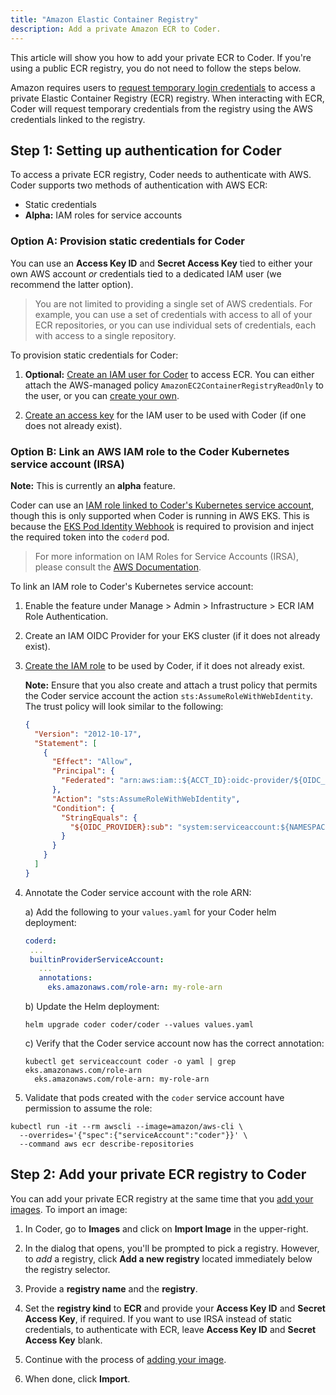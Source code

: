 ```yaml
---
title: "Amazon Elastic Container Registry"
description: Add a private Amazon ECR to Coder.
---
```


This article will show you how to add your private ECR to Coder. If you're using
a public ECR registry, you do not need to follow the steps below.

Amazon requires users to
[request temporary login credentials](https://docs.aws.amazon.com/AmazonECR/latest/userguide/registry_auth.html)
to access a private Elastic Container Registry (ECR) registry. When interacting
with ECR, Coder will request temporary credentials from the registry using the
AWS credentials linked to the registry.

## Step 1: Setting up authentication for Coder

To access a private ECR registry, Coder needs to authenticate with AWS. Coder
supports two methods of authentication with AWS ECR:

- Static credentials
- **Alpha:** IAM roles for service accounts

### Option A: Provision static credentials for Coder

You can use an **Access Key ID** and **Secret Access Key** tied to either your
own AWS account _or_ credentials tied to a dedicated IAM user (we recommend the
latter option).

> You are not limited to providing a single set of AWS credentials. For example,
> you can use a set of credentials with access to all of your ECR repositories,
> or you can use individual sets of credentials, each with access to a single
> repository.

To provision static credentials for Coder:

1. **Optional:**
   [Create an IAM user for Coder](https://docs.aws.amazon.com/IAM/latest/UserGuide/id_users_create.html)
   to access ECR. You can either attach the AWS-managed policy
   `AmazonEC2ContainerRegistryReadOnly` to the user, or you can
   [create your own](https://docs.aws.amazon.com/AmazonECR/latest/userguide/repository-policy-examples.html).

1. [Create an access key](https://docs.aws.amazon.com/IAM/latest/UserGuide/id_credentials_access-keys.html)
   for the IAM user to be used with Coder (if one does not already exist).

### Option B: Link an AWS IAM role to the Coder Kubernetes service account (IRSA)

**Note:** This is currently an **alpha** feature.

Coder can use an
[IAM role linked to Coder's Kubernetes service account](https://aws.amazon.com/blogs/opensource/introducing-fine-grained-iam-roles-service-accounts/),
though this is only supported when Coder is running in AWS EKS. This is because
the
[EKS Pod Identity Webhook](https://github.com/aws/amazon-eks-pod-identity-webhook/)
is required to provision and inject the required token into the `coderd` pod.

> For more information on IAM Roles for Service Accounts (IRSA), please consult
> the
> [AWS Documentation](https://docs.aws.amazon.com/eks/latest/userguide/iam-roles-for-service-accounts.html).

To link an IAM role to Coder's Kubernetes service account:

1. Enable the feature under Manage > Admin > Infrastructure > ECR IAM Role
   Authentication.

1. Create an IAM OIDC Provider for your EKS cluster (if it does not already
   exist).

1. [Create the IAM role](https://docs.aws.amazon.com/eks/latest/userguide/create-service-account-iam-policy-and-role.html#create-service-account-iam-role)
   to be used by Coder, if it does not already exist.

   **Note:** Ensure that you also create and attach a trust policy that permits
   the Coder service account the action `sts:AssumeRoleWithWebIdentity`. The
   trust policy will look similar to the following:

   ```json
   {
     "Version": "2012-10-17",
     "Statement": [
       {
         "Effect": "Allow",
         "Principal": {
           "Federated": "arn:aws:iam::${ACCT_ID}:oidc-provider/${OIDC_PROVIDER}"
         },
         "Action": "sts:AssumeRoleWithWebIdentity",
         "Condition": {
           "StringEquals": {
             "${OIDC_PROVIDER}:sub": "system:serviceaccount:${NAMESPACE}:${SERVICE_ACCOUNT}"
           }
         }
       }
     ]
   }
   ```

1. Annotate the Coder service account with the role ARN:

   a) Add the following to your `values.yaml` for your Coder helm deployment:

   ```yaml
   coderd:
    ...
    builtinProviderServiceAccount:
      ...
      annotations:
        eks.amazonaws.com/role-arn: my-role-arn
   ```

   b) Update the Helm deployment:

   ```shell
   helm upgrade coder coder/coder --values values.yaml
   ```

   c) Verify that the Coder service account now has the correct annotation:

   ```shell
   kubectl get serviceaccount coder -o yaml | grep eks.amazonaws.com/role-arn
     eks.amazonaws.com/role-arn: my-role-arn
   ```

1. Validate that pods created with the `coder` service account have permission
   to assume the role:

```shell
kubectl run -it --rm awscli --image=amazon/aws-cli \
  --overrides='{"spec":{"serviceAccount":"coder"}}' \
  --command aws ecr describe-repositories
```

## Step 2: Add your private ECR registry to Coder

You can add your private ECR registry at the same time that you
[add your images](../../images/index.md). To import an image:

1. In Coder, go to **Images** and click on **Import Image** in the upper-right.

1. In the dialog that opens, you'll be prompted to pick a registry. However, to
   _add_ a registry, click **Add a new registry** located immediately below the
   registry selector.

1. Provide a **registry name** and the **registry**.

1. Set the **registry kind** to **ECR** and provide your **Access Key ID** and
   **Secret Access Key**, if required. If you want to use IRSA instead of static
   credentials, to authenticate with ECR, leave **Access Key ID** and **Secret
   Access Key** blank.

1. Continue with the process of [adding your image](../../images/index.md).

1. When done, click **Import**.
